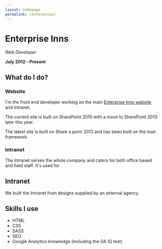 ```yaml
---
layout: homepage
permalink: /enterprise/
---
```


# Enterprise Inns

_Web Developer_

**July 2012 – Present**

## What do I do?

### Website

I'm the front end developer working on the main [Enterprise Inns website](http://www.enterpriseinns.com "Enterprise Inns") and intranet.

The current site is built on SharePoint 2010 with a move to SharePoint 2013 later this year. 

The latest site is built on Share a point 2013 and has been built on the Inuit framework.

### Intranet

The Intranet serves the whole company and caters for both office based and field staff. It's used for 

## Intranet

We built the Intranet from designs supplied by an external agency.

## Skills I use

- HTML
- CSS
- SASS
- SEO
- Google Analytics knowledge (including the GA IQ test)